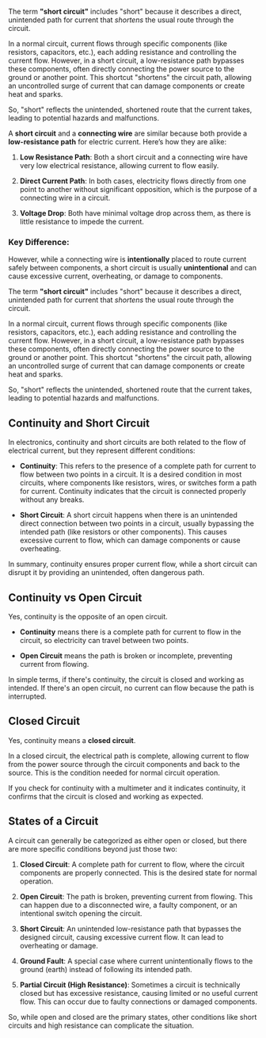 The term **"short circuit"** includes "short" because it describes a direct, unintended path for current that *shortens* the usual route through the circuit.

In a normal circuit, current flows through specific components (like resistors, capacitors, etc.), each adding resistance and controlling the current flow. However, in a short circuit, a low-resistance path bypasses these components, often directly connecting the power source to the ground or another point. This shortcut "shortens" the circuit path, allowing an uncontrolled surge of current that can damage components or create heat and sparks.

So, "short" reflects the unintended, shortened route that the current takes, leading to potential hazards and malfunctions.

A **short circuit** and a **connecting wire** are similar because both provide a **low-resistance path** for electric current. Here’s how they are alike:

1. **Low Resistance Path**: Both a short circuit and a connecting wire have very low electrical resistance, allowing current to flow easily. 

2. **Direct Current Path**: In both cases, electricity flows directly from one point to another without significant opposition, which is the purpose of a connecting wire in a circuit.

3. **Voltage Drop**: Both have minimal voltage drop across them, as there is little resistance to impede the current.

### Key Difference:
However, while a connecting wire is **intentionally** placed to route current safely between components, a short circuit is usually **unintentional** and can cause excessive current, overheating, or damage to components.

The term **"short circuit"** includes "short" because it describes a direct, unintended path for current that *shortens* the usual route through the circuit.

In a normal circuit, current flows through specific components (like resistors, capacitors, etc.), each adding resistance and controlling the current flow. However, in a short circuit, a low-resistance path bypasses these components, often directly connecting the power source to the ground or another point. This shortcut "shortens" the circuit path, allowing an uncontrolled surge of current that can damage components or create heat and sparks.

So, "short" reflects the unintended, shortened route that the current takes, leading to potential hazards and malfunctions.

## Continuity and Short Circuit

In electronics, continuity and short circuits are both related to the flow of electrical current, but they represent different conditions:

- **Continuity**: This refers to the presence of a complete path for current to flow between two points in a circuit. It is a desired condition in most circuits, where components like resistors, wires, or switches form a path for current. Continuity indicates that the circuit is connected properly without any breaks.

- **Short Circuit**: A short circuit happens when there is an unintended direct connection between two points in a circuit, usually bypassing the intended path (like resistors or other components). This causes excessive current to flow, which can damage components or cause overheating.

In summary, continuity ensures proper current flow, while a short circuit can disrupt it by providing an unintended, often dangerous path.

## Continuity vs Open Circuit

Yes, continuity is the opposite of an open circuit.

- **Continuity** means there is a complete path for current to flow in the circuit, so electricity can travel between two points.
  
- **Open Circuit** means the path is broken or incomplete, preventing current from flowing.

In simple terms, if there's continuity, the circuit is closed and working as intended. If there's an open circuit, no current can flow because the path is interrupted.

## Closed Circuit

Yes, continuity means a **closed circuit**. 

In a closed circuit, the electrical path is complete, allowing current to flow from the power source through the circuit components and back to the source. This is the condition needed for normal circuit operation.

If you check for continuity with a multimeter and it indicates continuity, it confirms that the circuit is closed and working as expected.

## States of a Circuit

A circuit can generally be categorized as either open or closed, but there are more specific conditions beyond just those two:

1. **Closed Circuit**: A complete path for current to flow, where the circuit components are properly connected. This is the desired state for normal operation.

2. **Open Circuit**: The path is broken, preventing current from flowing. This can happen due to a disconnected wire, a faulty component, or an intentional switch opening the circuit.

3. **Short Circuit**: An unintended low-resistance path that bypasses the designed circuit, causing excessive current flow. It can lead to overheating or damage.

4. **Ground Fault**: A special case where current unintentionally flows to the ground (earth) instead of following its intended path.

5. **Partial Circuit (High Resistance)**: Sometimes a circuit is technically closed but has excessive resistance, causing limited or no useful current flow. This can occur due to faulty connections or damaged components.

So, while open and closed are the primary states, other conditions like short circuits and high resistance can complicate the situation.


